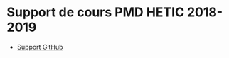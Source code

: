 # Support de cours PMD HETIC 2018-2019

- [Support GitHub](https://www.evernote.com/l/AbXly21JPE5AUoOr5ADRBNqguduGmQNuS0o)